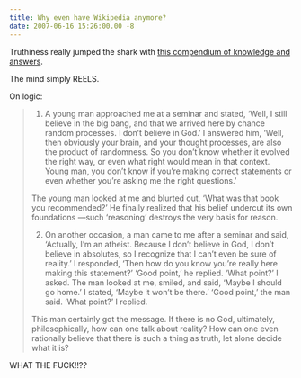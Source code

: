 ```yaml
---
title: Why even have Wikipedia anymore?
date: 2007-06-16 15:26:00.00 -8
---
```

Truthiness really jumped the shark with [this compendium of knowledge and answers](http://www.answersingenesis.org/home/area/qa.asp).

The mind simply REELS.

On logic:

> 1. A young man approached me at a seminar and stated, ‘Well, I still believe in the big bang, and that we arrived here by chance random processes. I don’t believe in God.’ I answered him, ‘Well, then obviously your brain, and your thought processes, are also the product of randomness. So you don’t know whether it evolved the right way, or even what right would mean in that context. Young man, you don’t know if you’re making correct statements or even whether you’re asking me the right questions.’
>
> The young man looked at me and blurted out, ‘What was that book you recommended?’ He finally realized that his belief undercut its own foundations —such ‘reasoning’ destroys the very basis for reason.
>
> 2. On another occasion, a man came to me after a seminar and said, ‘Actually, I’m an atheist. Because I don’t believe in God, I don’t believe in absolutes, so I recognize that I can’t even be sure of reality.’ I responded, ‘Then how do you know you’re really here making this statement?’ ‘Good point,’ he replied. ‘What point?’ I asked. The man looked at me, smiled, and said, ‘Maybe I should go home.’ I stated, ‘Maybe it won’t be there.’ ‘Good point,’ the man said. ‘What point?’ I replied.
>
> This man certainly got the message. If there is no God, ultimately, philosophically, how can one talk about reality? How can one even rationally believe that there is such a thing as truth, let alone decide what it is?

WHAT THE FUCK!!??
